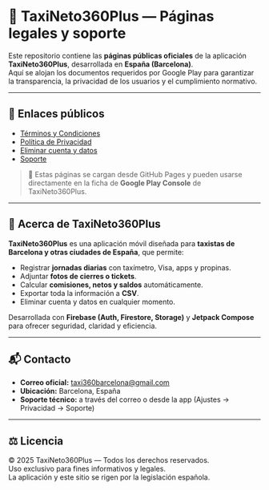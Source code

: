 # 🚖 TaxiNeto360Plus — Páginas legales y soporte

Este repositorio contiene las **páginas públicas oficiales** de la aplicación **TaxiNeto360Plus**, desarrollada en **España (Barcelona)**.  
Aquí se alojan los documentos requeridos por Google Play para garantizar la transparencia, la privacidad de los usuarios y el cumplimiento normativo.

---

## 📄 Enlaces públicos

- [Términos y Condiciones](https://pau111000.github.io/taxineto360Plus-web/terminos-taxineto360plus.html)  
- [Política de Privacidad](https://pau111000.github.io/taxineto360plus-web/privacidad-taxineto360plus.html)  
- [Eliminar cuenta y datos](https://pau111000.github.io/taxineto360plus-web/eliminar-cuenta-taxineto360plus.html)  
- [Soporte](https://pau111000.github.io/taxineto360plus-web/soporte-taxineto360plus.html)

> 📌 Estas páginas se cargan desde GitHub Pages y pueden usarse directamente en la ficha de **Google Play Console** de TaxiNeto360Plus.

---

## 📱 Acerca de TaxiNeto360Plus

**TaxiNeto360Plus** es una aplicación móvil diseñada para **taxistas de Barcelona y otras ciudades de España**, que permite:

- Registrar **jornadas diarias** con taxímetro, Visa, apps y propinas.  
- Adjuntar **fotos de cierres o tickets**.  
- Calcular **comisiones, netos y saldos** automáticamente.  
- Exportar toda la información a **CSV**.  
- Eliminar cuenta y datos en cualquier momento.  

Desarrollada con **Firebase (Auth, Firestore, Storage)** y **Jetpack Compose** para ofrecer seguridad, claridad y eficiencia.

---

## 📬 Contacto

- **Correo oficial:** [taxi360barcelona@gmail.com](mailto:taxi360barcelona@gmail.com)  
- **Ubicación:** Barcelona, España  
- **Soporte técnico:** a través del correo o desde la app (Ajustes → Privacidad → Soporte)

---

## ⚖️ Licencia

© 2025 TaxiNeto360Plus — Todos los derechos reservados.  
Uso exclusivo para fines informativos y legales.  
La aplicación y este sitio se rigen por la legislación española.

